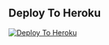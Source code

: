 ## Deploy To Heroku

[![Deploy To Heroku](https://www.herokucdn.com/deploy/button.svg)](https://heroku.com/deploy?template=https://github.com/Adarshbhai781/Uibot)

